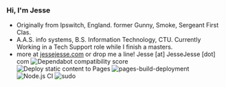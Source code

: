 ### Hi, I'm Jesse

- Originally from Ipswitch, England. former Gunny, Smoke,  Sergeant First Clas.
- A.A.S. info systems, B.S. Information Technology, CTU. Currently Working in a Tech Support role while I finish a masters.
- more at [jessejesse.com](https://jessejesse.com) or drop me a line! Jesse [at] JesseJesse [dot] com
![Dependabot compatibility score](https://dependabot-badges.githubapp.com/badges/compatibility_score?dependency-name=@babel/traverse&package-manager=npm_and_yarn&previous-version=7.22.5&new-version=7.23.2)
![Deploy static content to Pages](https://github.com/sudo-self/sudo-self/actions/workflows/static.yml/badge.svg)
![pages-build-deployment](https://github.com/sudo-self/link-in-bio/actions/workflows/pages/pages-build-deployment/badge.svg)
![Node.js CI](https://github.com/sudo-self/xo.JesseJesse.com/actions/workflows/node.js.yml/badge.svg?branch=main)
![sudo](https://github.com/sudo-self/sudo-self/assets/119916323/1a759590-b554-4ce3-88a1-4fe5f278b915)





